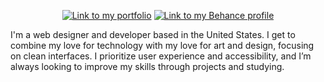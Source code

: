 <p align="center">
  <a href="https://www.cagloria.com/"><img alt="Link to my portfolio" src="https://shields.io/badge/My_Portfolio-4acafd?&style=for-the-badge" /></a>
  <a href="https://www.behance.net/cagloria"><img alt="Link to my Behance profile" src="https://shields.io/badge/Behance-1769FF?logo=Behance&logoColor=white&style=for-the-badge" /></a>
</p>

I'm a web designer and developer based in the United States. I get to combine my love for technology with my love for art and design, focusing on clean interfaces. I prioritize user experience and accessibility, and I’m always looking to improve my skills through projects and studying.
